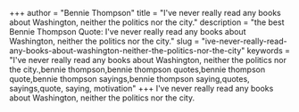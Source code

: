 +++
author = "Bennie Thompson"
title = "I've never really read any books about Washington, neither the politics nor the city."
description = "the best Bennie Thompson Quote: I've never really read any books about Washington, neither the politics nor the city."
slug = "ive-never-really-read-any-books-about-washington-neither-the-politics-nor-the-city"
keywords = "I've never really read any books about Washington, neither the politics nor the city.,bennie thompson,bennie thompson quotes,bennie thompson quote,bennie thompson sayings,bennie thompson saying,quotes, sayings,quote, saying, motivation"
+++
I've never really read any books about Washington, neither the politics nor the city.
